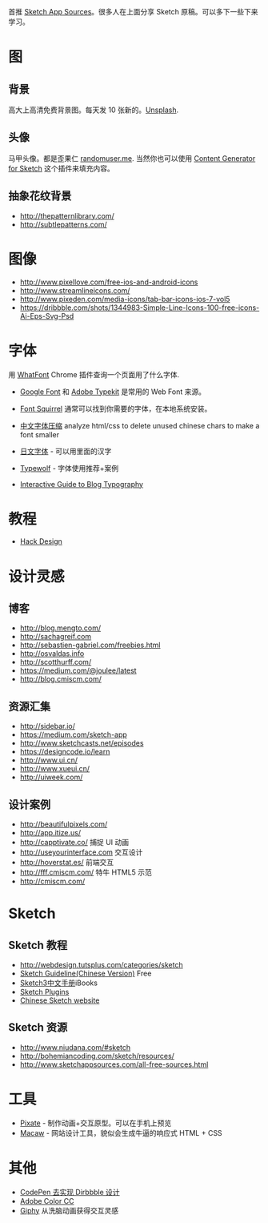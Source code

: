 首推 [Sketch App Sources](http://www.sketchappsources.com/)。很多人在上面分享 Sketch 原稿。可以多下一些下来学习。

# 图

## 背景

高大上高清免费背景图。每天发 10 张新的。[Unsplash](https://unsplash.com/).

## 头像

马甲头像。都是歪果仁 [randomuser.me](https://randomuser.me/photos).
当然你也可以使用 [Content Generator for Sketch](https://github.com/timuric/Content-generator-sketch-plugin) 这个插件来填充内容。

## 抽象花纹背景

+ http://thepatternlibrary.com/
+ http://subtlepatterns.com/

# 图像

+ http://www.pixellove.com/free-ios-and-android-icons
+ http://www.streamlineicons.com/
+ http://www.pixeden.com/media-icons/tab-bar-icons-ios-7-vol5
+ https://dribbble.com/shots/1344983-Simple-Line-Icons-100-free-icons-Ai-Eps-Svg-Psd

# 字体

用 [WhatFont](https://chrome.google.com/webstore/detail/whatfont/jabopobgcpjmedljpbcaablpmlmfcogm?hl=en) Chrome 插件查询一个页面用了什么字体.

+ [Google Font](http://www.google.com/fonts) 和 [Adobe Typekit](https://typekit.com) 是常用的 Web Font 来源。
+ [Font Squirrel](http://www.fontsquirrel.com) 通常可以找到你需要的字体，在本地系统安装。

+ [中文字体压缩](http://font-spider.org/)
 analyze html/css to delete unused chinese chars to make a font smaller

+ [日文字体](http://www.freejapanesefont.com/) - 可以用里面的汉字

+ [Typewolf](http://www.typewolf.com/recommendations) - 字体使用推荐+案例

+ [Interactive Guide to Blog Typography](http://www.kaikkonendesign.fi/typography/)

# 教程

+ [Hack Design](https://hackdesign.org/lessons)

# 设计灵感

## 博客


+ http://blog.mengto.com/
+ http://sachagreif.com
+ http://sebastien-gabriel.com/freebies.html
+ http://osvaldas.info
+ http://scotthurff.com/
+ https://medium.com/@joulee/latest
+ http://blog.cmiscm.com/

## 资源汇集

+ http://sidebar.io/
+ https://medium.com/sketch-app
+ http://www.sketchcasts.net/episodes
+ https://designcode.io/learn
+ http://www.ui.cn/
+ http://www.xueui.cn/
+ http://uiweek.com/

## 设计案例

+ http://beautifulpixels.com/
+ http://app.itize.us/
+ http://capptivate.co/ 捕捉 UI 动画
+ http://useyourinterface.com 交互设计
+ http://hoverstat.es/ 前端交互
+ http://fff.cmiscm.com/ 特牛 HTML5 示范
+ http://cmiscm.com/

# Sketch

## Sketch 教程

+ http://webdesign.tutsplus.com/categories/sketch
+ [Sketch Guideline(Chinese Version)](http://www.ituring.com.cn/book/1305) Free
+ [Sketch3中文手册](http://down.ui.cn/Sketch3cn.ibooks)iBooks
+ [Sketch Plugins](http://awesome-sket.ch/)
+ [Chinese Sketch website](http://sketchcn.com/)

## Sketch 资源

+ http://www.niudana.com/#sketch
+ http://bohemiancoding.com/sketch/resources/
+ http://www.sketchappsources.com/all-free-sources.html

# 工具

+ [Pixate](http://www.pixate.com/) - 制作动画+交互原型。可以在手机上预览
+ [Macaw](http://macaw.co/) - 网站设计工具，貌似会生成牛逼的响应式 HTML + CSS

# 其他

+ [CodePen 去实现 Dirbbble 设计](http://give-n-go.co/)
+ [Adobe Color CC](https://color.adobe.com/)
+ [Giphy](http://giphy.com/) 从洗脑动画获得交互灵感
